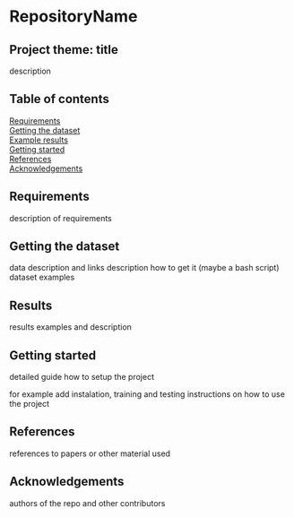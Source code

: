 # RepositoryName


## Project theme: title

description

## Table of contents

<a href="#Req">Requirements</a><br>
<a href="#Data">Getting the dataset</a><br>
<a href='#Results'>Example results</a><br>
<a href="#Getting started">Getting started</a><br>
<a href="#References">References</a><br>
<a href="#Acknowledgements">Acknowledgements</a><br>


## Requirements
<a id='Req'></a>

description of requirements

## Getting the dataset
<a id='Data'></a>

data description and links description how to get it (maybe a bash script)
dataset examples


## Results
<a id='Results'></a>

results examples and description

## Getting started
<a id='Getting started'></a>

detailed guide how to setup the project

for example add instalation, training and testing instructions on how to use the project

## References
<a id='References'></a>

references to papers or other material used

## Acknowledgements
<a id='Acknowledgements'></a>

authors of the repo and other contributors
